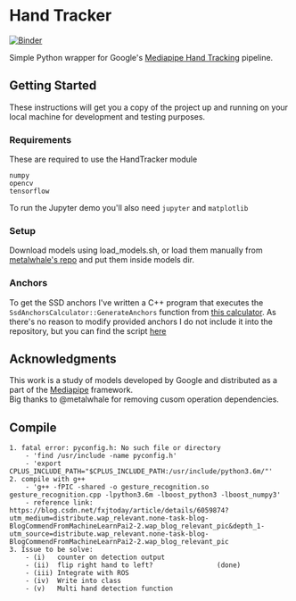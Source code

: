 # Hand Tracker
[![Binder](https://mybinder.org/badge_logo.svg)](https://mybinder.org/v2/gh/wolterlw/hand_tracking/master)

Simple Python wrapper for Google's [Mediapipe Hand Tracking](https://github.com/google/mediapipe/blob/master/mediapipe/docs/hand_tracking_mobile_gpu.md) pipeline.

## Getting Started

These instructions will get you a copy of the project up and running on your local machine for development and testing purposes.

### Requirements

These are required to use the HandTracker module

```
numpy
opencv
tensorflow
```
To run the Jupyter demo you'll also need `jupyter` and `matplotlib`

### Setup

Download models using load_models.sh, or load them manually from [metalwhale's repo](https://github.com/metalwhale/hand_tracking/) and put them inside models dir.
### Anchors

To get the SSD anchors I've written a C++ program that executes the `SsdAnchorsCalculator::GenerateAnchors` function from [this calculator](https://github.com/google/mediapipe/blob/master/mediapipe/calculators/tflite/ssd_anchors_calculator.cc).
As there's no reason to modify provided anchors I do not include it into the repository, but you can find the script [here](https://gist.github.com/wolterlw/6f1ebc49230506f8e9ce5facc5251d4f)

## Acknowledgments

This work is a study of models developed by Google and distributed as a part of the [Mediapipe](https://github.com/google/mediapipe) framework.   
Big thanks to @metalwhale for removing cusom operation dependencies.


## Compile
    1. fatal error: pyconfig.h: No such file or directory
        - 'find /usr/include -name pyconfig.h'
        - 'export CPLUS_INCLUDE_PATH="$CPLUS_INCLUDE_PATH:/usr/include/python3.6m/"'
    2. compile with g++
        - 'g++ -fPIC -shared -o gesture_recognition.so gesture_recognition.cpp -lpython3.6m -lboost_python3 -lboost_numpy3'
        - reference link: https://blog.csdn.net/fxjtoday/article/details/6059874?utm_medium=distribute.wap_relevant.none-task-blog-BlogCommendFromMachineLearnPai2-2.wap_blog_relevant_pic&depth_1-utm_source=distribute.wap_relevant.none-task-blog-BlogCommendFromMachineLearnPai2-2.wap_blog_relevant_pic
    3. Issue to be solve:
        - (i)   counter on detection output
        - (ii)  flip right hand to left?                (done)
        - (iii) Integrate with ROS
        - (iv)  Write into class 
        - (v)   Multi hand detection function
